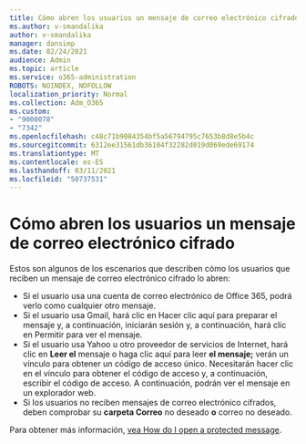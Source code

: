 ```yaml
---
title: Cómo abren los usuarios un mensaje de correo electrónico cifrado
ms.author: v-smandalika
author: v-smandalika
manager: dansimp
ms.date: 02/24/2021
audience: Admin
ms.topic: article
ms.service: o365-administration
ROBOTS: NOINDEX, NOFOLLOW
localization_priority: Normal
ms.collection: Adm_O365
ms.custom:
- "9000078"
- "7342"
ms.openlocfilehash: c48c71b9084354bf5a56794795c7653b8d8e5b4c
ms.sourcegitcommit: 6312ee31561db36104f32282d019d069ede69174
ms.translationtype: MT
ms.contentlocale: es-ES
ms.lasthandoff: 03/11/2021
ms.locfileid: "50737531"
---
```

# <a name="how-users-open-an-encrypted-email-message"></a>Cómo abren los usuarios un mensaje de correo electrónico cifrado

Estos son algunos de los escenarios que describen cómo los usuarios que reciben un mensaje de correo electrónico cifrado lo abren:

- Si el usuario usa una cuenta de correo electrónico de Office 365, podrá verlo como cualquier otro mensaje.
- Si el usuario usa Gmail,  hará clic en Hacer clic aquí para preparar  el mensaje y, a continuación, iniciarán sesión y, a continuación, hará clic en Permitir para ver el mensaje.
- Si el usuario usa Yahoo u otro proveedor de servicios de Internet, hará clic en **Leer el** mensaje o haga clic aquí para leer **el mensaje;** verán un vínculo para obtener un código de acceso único. Necesitarán hacer clic en el vínculo para obtener el código de acceso y, a continuación, escribir el código de acceso. A continuación, podrán ver el mensaje en un explorador web.
- Si los usuarios no reciben mensajes de correo electrónico cifrados, deben comprobar su **carpeta Correo** no deseado **o** correo no deseado.

Para obtener más información, [vea How do I open a protected message](https://support.microsoft.com/topic/how-do-i-open-a-protected-message-1157a286-8ecc-4b1e-ac43-2a608fbf3098).